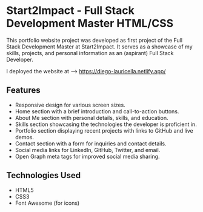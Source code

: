 # Start2Impact - Full Stack Development Master HTML/CSS
This portfolio website project was developed as first project of the Full Stack Development Master at Start2Impact. It serves as a showcase of my skills, projects, and personal information as an (aspirant) Full Stack Developer.

I deployed the website at --> https://diego-lauricella.netlify.app/

## Features
- Responsive design for various screen sizes.
- Home section with a brief introduction and call-to-action buttons.
- About Me section with personal details, skills, and education.
- Skills section showcasing the technologies the developer is proficient in.
- Portfolio section displaying recent projects with links to GitHub and live demos.
- Contact section with a form for inquiries and contact details.
- Social media links for LinkedIn, GitHub, Twitter, and email.
- Open Graph meta tags for improved social media sharing.

## Technologies Used
- HTML5
- CSS3
- Font Awesome (for icons)